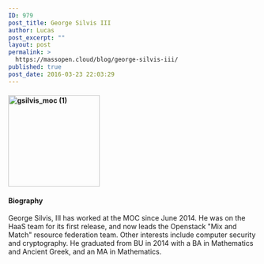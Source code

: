 ```yaml
---
ID: 979
post_title: George Silvis III
author: Lucas
post_excerpt: ""
layout: post
permalink: >
  https://massopen.cloud/blog/george-silvis-iii/
published: true
post_date: 2016-03-23 22:03:29
---
```

<h4 class="tmm_desc"><img class="alignnone  wp-image-956" src="http://massopen.cloud/wp-content/uploads/2016/01/gsilvis_moc-1-300x300.jpg" alt="gsilvis_moc (1)" width="185" height="185" /></h4>

<h4 class="tmm_desc">Biography</h4>

<div class="tmm_desc">George Silvis, III has worked at the MOC since June 2014. He was on the HaaS team for its first release, and now leads the Openstack "Mix and Match" resource federation team. Other interests include computer security and cryptography. He graduated from BU in 2014 with a BA in Mathematics and Ancient Greek, and an MA in Mathematics.</div>